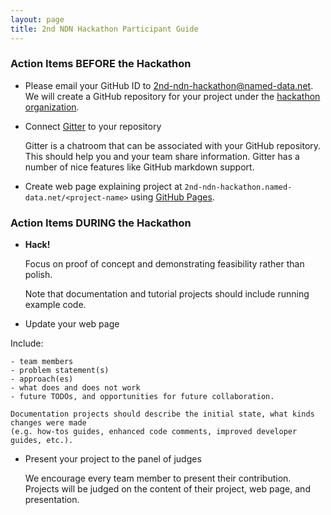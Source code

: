 ```yaml
---
layout: page
title: 2nd NDN Hackathon Participant Guide
---
```


### Action Items BEFORE the Hackathon

- Please email your GitHub ID to 2nd-ndn-hackathon@named-data.net.  We will create a GitHub repository
for your project under the [hackathon organization](https://github.com/2nd-ndn-hackathon).


- Connect [Gitter](https://www.gitter.im/) to your repository

    Gitter is a chatroom that can be associated with your GitHub repository. This should help you and
    your team share information. Gitter has a number of nice features like GitHub markdown support.

- Create web page explaining project at `2nd-ndn-hackathon.named-data.net/<project-name>` using [GitHub Pages](https://pages.github.com/).

### Action Items DURING the Hackathon

- **Hack!**

    Focus on proof of concept and demonstrating feasibility rather than polish.

    Note that documentation and tutorial projects should include running example code.

- Update your web page

Include:

    - team members
    - problem statement(s)
    - approach(es)
    - what does and does not work
    - future TODOs, and opportunities for future collaboration.

    Documentation projects should describe the initial state, what kinds changes were made
    (e.g. how-tos guides, enhanced code comments, improved developer guides, etc.).



- Present your project to the panel of judges

    We encourage every team member to present their contribution.
    Projects will be judged on the content of their project, web page, and presentation.
